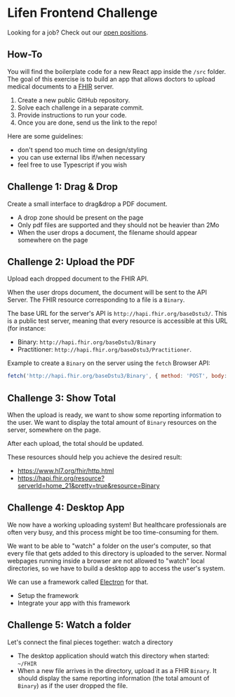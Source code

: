 # Lifen Frontend Challenge

 Looking for a job? Check out our [open positions](https://www.welcometothejungle.co/companies/lifen/jobs).

## How-To

You will find the boilerplate code for a new React app inside the `/src` folder. The goal of this exercise is to build an app that allows doctors to upload medical documents to a [FHIR](https://fhir.org/) server.

1. Create a new public GitHub repository.
2. Solve each challenge in a separate commit.
3. Provide instructions to run your code.
4. Once you are done, send us the link to the repo!


Here are some guidelines:
- don't spend too much time on design/styling
- you can use external libs if/when necessary
- feel free to use Typescript if you wish


## Challenge 1: Drag & Drop

Create a small interface to drag&drop a PDF document.

- A drop zone should be present on the page
- Only pdf files are supported and they should not be heavier than 2Mo
- When the user drops a document, the filename should appear somewhere on the page


## Challenge 2: Upload the PDF

Upload each dropped document to the FHIR API.

When the user drops document, the document will be sent to the API Server. The FHIR resource corresponding to a file is a `Binary`.  

The base URL for the server's API is `http://hapi.fhir.org/baseDstu3/`.
This is a public test server, meaning that every resource is accessible at this URL (for instance: 
- Binary: `http://hapi.fhir.org/baseDstu3/Binary`
- Practitioner: `http://hapi.fhir.org/baseDstu3/Practitioner`.

Example to create a `Binary` on the server using the `fetch` Browser API:
```javascript
fetch('http://hapi.fhir.org/baseDstu3/Binary', { method: 'POST', body: myFile })
```


## Challenge 3: Show Total

When the upload is ready, we want to show some reporting information to the user. We want to display the total amount of `Binary` resources on the server, somewhere on the page.

After each upload, the total should be updated.

These resources should help you achieve the desired result:
- https://www.hl7.org/fhir/http.html
- https://hapi.fhir.org/resource?serverId=home_21&pretty=true&resource=Binary


## Challenge 4: Desktop App

We now have a working uploading system! But healthcare professionals are often very busy, and this process might be too time-consuming for them.

We want to be able to "watch" a folder on the user's computer, so that every file that gets added to this directory is uploaded to the server.
Normal webpages running inside a browser are not allowed to "watch" local directories, so we have to build a desktop app to access the user's system.

We can use a framework called [Electron](https://electronjs.org/) for that.

* Setup the framework
* Integrate your app with this framework


## Challenge 5: Watch a folder
Let's connect the final pieces together: watch a directory

* The desktop application should watch this directory when started: `~/FHIR`
* When a new file arrives in the directory, upload it as a FHIR `Binary`. It should display the same reporting information (the total amount of `Binary`) as if the user dropped the file.